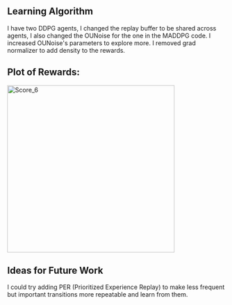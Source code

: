 
## Learning Algorithm
I have two DDPG agents, I changed the replay buffer to be shared across agents, I also changed the OUNoise for the one in the MADDPG code. I increased OUNoise's parameters to explore more. I removed grad normalizer to add density to the rewards.

## Plot of Rewards:
<img width="385" alt="Score_6" src="https://github.com/alejandro-armenta/Tennis/assets/81542828/7bb98e9b-7760-4cec-bedf-3f5593e726f4">

## Ideas for Future Work
I could try adding PER (Prioritized Experience Replay) to make less frequent but important transitions more repeatable and learn from them.
